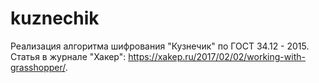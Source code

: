 # kuznechik
Реализация алгоритма шифрования "Кузнечик" по ГОСТ 34.12 - 2015. Статья в журнале "Хакер": https://xakep.ru/2017/02/02/working-with-grasshopper/.
